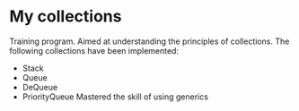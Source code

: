# My collections

Training program. Aimed at understanding the principles of collections.
The following collections have been implemented:
- Stack
- Queue
- DeQueue
- PriorityQueue
Mastered the skill of using generics
